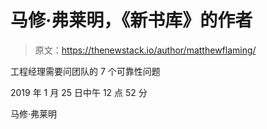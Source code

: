 # 马修·弗莱明，《新书库》的作者

> 原文：<https://thenewstack.io/author/matthewflaming/>

工程经理需要问团队的 7 个可靠性问题

2019 年 1 月 25 日中午 12 点 52 分

马修·弗莱明